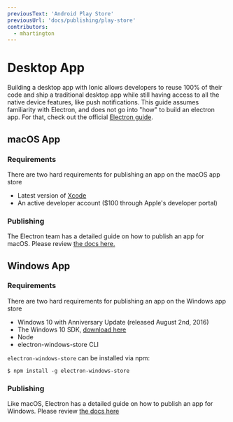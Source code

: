 ```yaml
---
previousText: 'Android Play Store'
previousUrl: 'docs/publishing/play-store'
contributors:
  - mhartington
---
```


# Desktop App

Building a desktop app with Ionic allows developers to reuse 100% of their code and ship a traditional desktop app while still having access to all the native device features, like push notifications. This guide assumes familiarity with Electron, and does not go into "how" to build an electron app. For that, check out the official <a href="https://electronjs.org/docs/tutorial/first-app" target="_blank">Electron guide</a>.

## macOS App

### Requirements

There are two hard requirements for publishing an app on the macOS app store

* Latest version of [Xcode](https://itunes.apple.com/us/app/xcode/id497799835?mt=12)
* An active developer account ($100 through Apple's developer portal)

### Publishing

The Electron team has a detailed guide on how to publish an app for macOS. Please review [the docs here.](https://electronjs.org/docs/tutorial/mac-app-store-submission-guide)

## Windows App

### Requirements

There are two hard requirements for publishing an app on the Windows app store

* Windows 10 with Anniversary Update (released August 2nd, 2016)
* The Windows 10 SDK, [download here](https://developer.microsoft.com/en-us/windows/downloads/windows-10-sdk)
* Node
* electron-windows-store CLI

`electron-windows-store` can be installed via npm:

```shell
$ npm install -g electron-windows-store
```

### Publishing

Like macOS, Electron has a detailed guide on how to publish an app for Windows. Please review [the docs here](https://electronjs.org/docs/tutorial/windows-store-guide)
